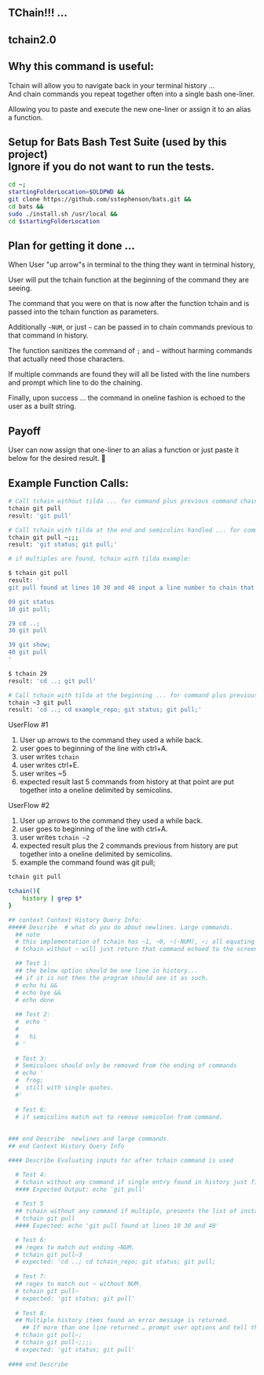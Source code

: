## TChain!!! …

## tchain2.0

## Why this command is useful:
Tchain will allow you to navigate back in your terminal history ... 
<br/>And chain commands you repeat together often into a single bash one-liner.

Allowing you to paste and execute the new one-liner or assign it to an alias a function.
## Setup for Bats Bash Test Suite (used by this project)<br/>Ignore if you do not want to run the tests.
```bash
cd ~;
startingFolderLocation=$OLDPWD &&
git clone https://github.com/sstephenson/bats.git &&
cd bats &&
sudo ./install.sh /usr/local &&
cd $startingFolderLocation
```

## Plan for getting it done ... 
When User "up arrow"s in terminal to the thing they want in terminal history, 

User will put the tchain function at the beginning of the command they are seeing.

The command that you were on that is now after the function tchain and is passed into the tchain function as parameters.

Additionally `~NUM`, or just `~` can be passed in to chain commands previous to that command in history.

The function sanitizes the command of `;` and `~` without harming commands that actually need those characters.

If multiple commands are found they will all be listed with the line numbers and prompt which line to do the chaining.

Finally, upon success ... the command in oneline fashion is echoed to the user as a built string.

## Payoff
User can now assign that one-liner to an alias a function or just paste it below for the desired result. 🙂

## Example Function Calls:
```bash 
# Call tchain without tilda ... for command plus previous command chained.
tchain git pull 
result: 'git pull'

# Call tchain with tilda at the end and semicolins handled ... for command plus previous command chained.
tchain git pull ~;;;
result: 'git status; git pull;'

# if multiples are found, tchain with tilda example: 

$ tchain git pull 
result: '
git pull found at lines 10 30 and 40 input a line number to chain that context into a single line.

09 git status
10 git pull;

29 cd ..;
30 git pull

39 git show;
40 git pull
'

$ tchain 29
result: 'cd ..; git pull'

# Call tchain with tilda at the beginning ... for command plus previous 3 commands chained.
tchain ~3 git pull
result: 'cd ..; cd example_repo; git status; git pull;'
```

UserFlow #1
1) User up arrows to the command they used a while back.
2) user goes to beginning of the line with ctrl+A.
3) user writes `tchain `
4) user writes ctrl+E.
5) user writes ~5
6) expected result last 5 commands from history at that point are put together into a oneline delimited by semicolins.

UserFlow #2
1) User up arrows to the command they used a while back.
2) user goes to beginning of the line with ctrl+A.
3) user writes `tchain ~2 `
4) expected result plus the 2 commands previous from history are put together into a oneline delimited by semicolins.
5) example the command found was git pull;


```bash
tchain git pull

tchain(){  
	history | grep $*
}

## context Context History Query Info:
##### Describe  # what do you do about newlines. Large commands.
  ## note
  # this implementation of tchain has ~1, ~0, ~(-NUM), ~; all equating to  "~"
  # tchain without ~ will just return that command echoed to the screen.

  ## Test 1:
  ## the below option should be one line in history...
  ## if it is not then the program should see it as such.
  # echo hi &&
  # echo bye &&
  # echo done
  
  ## Test 2:
  #  echo '
  #
  #   hi
  # '
  
  # Test 3:
  # Semicolons should only be removed from the ending of commands
  # echo ' 
  #  frog; 
  #  still with single quotes.
  #'
  
  # Test 6:
  # if semicolins match out to remove semicolon from command.
	
  
### end Describe  newlines and large commands.
## end Context History Query Info

#### Describe Evaluating inputs for after tchain command is used

  # Test 4:
  # tchain without any command if single entry found in history just finds the first instance from history ... 
  #### Expected Output: echo 'git pull'
  
  # Test 5	
  ## tchain without any command if multiple, presents the list of instances and line numbers of history found.
  # tchain git pull
  #### Expected: echo 'git pull found at lines 10 30 and 40'

  # Test 6:
  ## regex to match out ending ~NUM.
  # tchain git pull~3
  # expected: 'cd ..; cd tchain_repo; git status; git pull;
  
  # Test 7:
  ## regex to match out ~ without NUM.
  # tchain git pull~
  # expected: 'git status; git pull'
  
  # Test 8: 
  ## Multiple history items found an error message is returned.
	## If more than one line returned … prompt user options and tell them they can use line number.
  # tchain git pull~;
  # tchain git pull~;;;;
  # expected: 'git status; git pull'
  
#### end Describe
```
